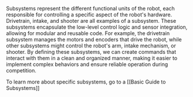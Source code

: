 Subsystems represent the different functional units of the robot, each responsible for controlling a specific aspect of the robot's hardware. Drivetrain, intake, and shooter are all examples of a subsystem. These subsystems encapsulate the low-level control logic and sensor integration, allowing for modular and reusable code. For example, the drivetrain subsystem manages the motors and encoders that drive the robot, while other subsystems might control the robot's arm, intake mechanism, or shooter. By defining these subsystems, we can create commands that interact with them in a clean and organized manner, making it easier to implement complex behaviors and ensure reliable operation during competition.

To learn more about specific subsystems, go to a [[Basic Guide to Subsystems]]